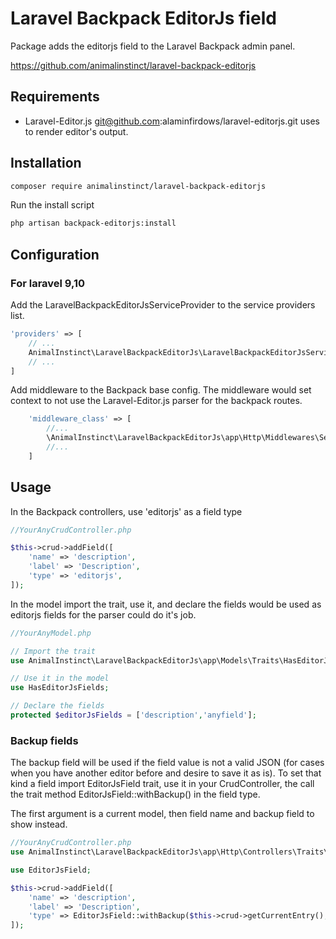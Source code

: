 # Laravel Backpack EditorJs field

Package adds the editorjs field to the Laravel Backpack admin panel.

https://github.com/animalinstinct/laravel-backpack-editorjs

## Requirements

- Laravel-Editor.js git@github.com:alaminfirdows/laravel-editorjs.git uses to render editor's output.

## Installation

```bash
composer require animalinstinct/laravel-backpack-editorjs
```

Run the install script

```bash
php artisan backpack-editorjs:install
```

## Configuration

### For laravel 9,10

Add the LaravelBackpackEditorJsServiceProvider to the service providers list.

```php
'providers' => [
    // ...
    AnimalInstinct\LaravelBackpackEditorJs\LaravelBackpackEditorJsServiceProvider::class,
    // ...
]
```

Add middleware to the Backpack base config. The middleware would set context to not use the Laravel-Editor.js parser for the backpack routes.

```php
    'middleware_class' => [
        //...
        \AnimalInstinct\LaravelBackpackEditorJs\app\Http\Middlewares\SetEditorJsParserContext::class,
        //...
    ]
```

## Usage

In the Backpack controllers, use 'editorjs' as a field type

```php
//YourAnyCrudController.php

$this->crud->addField([
    'name' => 'description',
    'label' => 'Description',
    'type' => 'editorjs',
]);
```
In the model import the trait, use it, and declare the fields would be used as editorjs fields for the parser could do it's job.

```php
//YourAnyModel.php

// Import the trait
use AnimalInstinct\LaravelBackpackEditorJs\app\Models\Traits\HasEditorJsFields;

// Use it in the model
use HasEditorJsFields;

// Declare the fields
protected $editorJsFields = ['description','anyfield'];
```

### Backup fields

The backup field will be used if the field value is not a valid JSON (for cases when you have another editor before and desire to save it as is). To set that kind a field import EditorJsField trait, use it in your CrudController, the call the trait method EditorJsField::withBackup() in the field type.

The first argument is a current model, then field name and backup field to show instead.

```php
//YourAnyCrudController.php
use AnimalInstinct\LaravelBackpackEditorJs\app\Http\Controllers\Traits\EditorJsField;

use EditorJsField;

$this->crud->addField([
    'name' => 'description',
    'label' => 'Description',
    'type' => EditorJsField::withBackup($this->crud->getCurrentEntry(), 'description', 'ckeditor'),
]);
